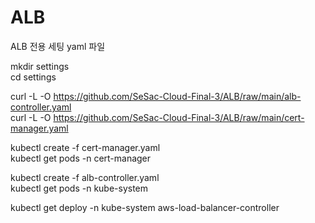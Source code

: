 # ALB
ALB 전용 세팅 yaml 파일   

mkdir settings   
cd settings   

curl -L -O https://github.com/SeSac-Cloud-Final-3/ALB/raw/main/alb-controller.yaml   
curl -L -O https://github.com/SeSac-Cloud-Final-3/ALB/raw/main/cert-manager.yaml   

kubectl create -f cert-manager.yaml   
kubectl get pods -n cert-manager   

kubectl create -f alb-controller.yaml   
kubectl get pods -n kube-system   

kubectl get deploy -n kube-system aws-load-balancer-controller   
